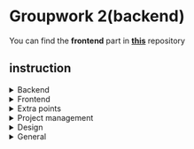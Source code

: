 # Groupwork 2(backend)

You can find the **frontend** part in **[this](https://github.com/CCornez/groupwork2-frontend)** repository

## instruction

<details>
  <summary>Backend</summary>
  
  * Custom api with php
    * Request lists per category (e.g.: shop)
    * Host on Combell with mysql
  
</details>
<details>
  <summary>Frontend</summary>
  
  * React
    * Router -> yet to be seen
    * API in React -> to be seen
    * Host on Surge

</details>
<details>
  <summary>Extra points</summary>
  
  * Nice to have with focus on improving UX
  
</details>

<details>
  <summary>Project management</summary>
  
  * Proper documentation of all endpoints
  * Trello -> like Cyril / Birhan
  * GIT accurate via feature branches with ticket numbers -> for points
  * Presentation -> Friday March 24 (thibault and Elan Thursday)
  
</details>

<details>
  <summary>Design</summary>
  
  * A framework (Bulma), invest as little time as possible!
  * As little custom css as possible, use Bulma as much as possible
  
</details>

<details>
  <summary>General</summary>
  
  * Both are working on BE/FE and PM
  
</details>